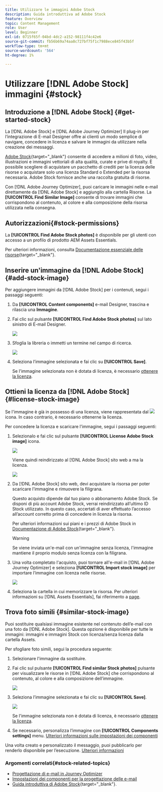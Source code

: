 ```yaml
---
title: Utilizzare le immagini Adobe Stock
description: Guida introduttiva ad Adobe Stock
feature: Overview
topic: Content Management
role: User
level: Beginner
exl-id: 0715f65f-04bd-4dc2-a152-98111f4c42e6
source-git-commit: fb56b69a74aa8c727bf75f1c7988ece845f43b5f
workflow-type: tm+mt
source-wordcount: '564'
ht-degree: 1%

---
```


# Utilizzare [!DNL Adobe Stock] immagini {#stock}

## Introduzione a [!DNL Adobe Stock] {#get-started-stock}

La [!DNL Adobe Stock] e [!DNL Adobe Journey Optimizer] Il plug-in per l’integrazione di E-mail Designer offre ai clienti un modo semplice di navigare, concedere in licenza e salvare le immagini da utilizzare nella creazione dei messaggi.

[Adobe Stock](https://helpx.adobe.com/stock/get-started.html){target=&quot;_blank&quot;} consente di accedere a milioni di foto, video, illustrazioni e immagini vettoriali di alta qualità, curate e prive di royalty. È possibile scegliere di acquistare un pacchetto di crediti per la licenza delle risorse o acquistare solo una licenza Standard o Extended per la risorsa necessaria. Adobe Stock fornisce anche una raccolta gratuita di risorse.

Con [!DNL Adobe Journey Optimizer], puoi caricare le immagini nelle e-mail direttamente da [!DNL Adobe Stock] e aggiungilo alla cartella Risorse. La **[!UICONTROL Find Similar Image]** consente di trovare immagini che corrispondono al contenuto, al colore e alla composizione della risorsa utilizzata nella consegna.

## Autorizzazioni{#stock-permissions}

La **[!UICONTROL Find Adobe Stock photos]** è disponibile per gli utenti con accesso a un profilo di prodotto AEM Assets Essentials.

Per ulteriori informazioni, consulta [Documentazione essenziale delle risorse](https://experienceleague.adobe.com/docs/experience-manager-assets-essentials/help/get-started-admins/deploy-administer.html#add-users-to-essentials){target=&quot;_blank&quot;}.

## Inserire un&#39;immagine da [!DNL Adobe Stock] {#add-stock-image}

Per aggiungere immagini da [!DNL Adobe Stock] per i contenuti, segui i passaggi seguenti:

1. Da **[!UICONTROL Content components]** e-mail Designer, trascina e rilascia una **Immagine**.

1. Fai clic sul pulsante **[!UICONTROL Find Adobe Stock photos]** sul lato sinistro di E-mail Designer.

   ![](assets/stock-find-photos.png)

1. Sfoglia la libreria o immetti un termine nel campo di ricerca.

   ![](assets/stock-select-from-lib.png)

1. Seleziona l’immagine selezionata e fai clic su **[!UICONTROL Save]**.

   Se l&#39;immagine selezionata non è dotata di licenza, è necessario [ottenere la licenza](#license-stock-image).


## Ottieni la licenza da [!DNL Adobe Stock] {#license-stock-image}

Se l&#39;immagine è già in possesso di una licenza, viene rappresentata dal ![](assets/stock_10.png) icona. In caso contrario, è necessario ottenerne la licenza.

Per concedere la licenza e scaricare l&#39;immagine, segui i passaggi seguenti:

1. Selezionalo e fai clic sul pulsante **[!UICONTROL License Adobe Stock image]** icona.

   ![](assets/stock-license-icon.png)

   Viene quindi reindirizzato al [!DNL Adobe Stock] sito web a ma la licenza.

   ![](assets/stock-license-photo.png)

1. Da [!DNL Adobe Stock] sito web, devi acquistare la risorsa per poter scaricare l’immagine e rimuovere la filigrana.

   Questo acquisto dipende dal tuo piano o abbonamento Adobe Stock. Se disponi di più account Adobe Stock, verrai reindirizzato all’ultimo ID Stock utilizzato. In questo caso, accertati di aver effettuato l’accesso all’account corretto prima di concedere in licenza la risorsa.

   Per ulteriori informazioni sui piani e i prezzi di Adobe Stock in [Documentazione di Adobe Stock](https://stock.adobe.com/plans){target=&quot;_blank&quot;}.

   >[!WARNING]
   > Se viene inviata un&#39;e-mail con un&#39;immagine senza licenza, l&#39;immagine mantiene il proprio modulo senza licenza con la filigrana.

1. Una volta completato l&#39;acquisto, puoi tornare all&#39;e-mail in [!DNL Adobe Journey Optimizer] e seleziona **[!UICONTROL Import stock image]** per importare l’immagine con licenza nelle risorse.

   ![](assets/stock_6.png)

1. Seleziona la cartella in cui memorizzare la risorsa. Per ulteriori informazioni su [!DNL Assets Essentials], fai riferimento a [page](assets-essentials.md#get-started-assets-essentials).

## Trova foto simili {#similar-stock-image}

Puoi sostituire qualsiasi immagine esistente nel contenuto dell’e-mail con una foto da [!DNL Adobe Stock]. Questa opzione è disponibile per tutte le immagini: immagini e immagini Stock con licenza/senza licenza dalla cartella Assets.

Per sfogliare foto simili, segui la procedura seguente:

1. Selezionare l&#39;immagine da sostituire.
1. Fai clic sul pulsante **[!UICONTROL Find similar Stock photos]** pulsante per visualizzare le risorse in [!DNL Adobe Stock] che corrispondono al contenuto, al colore e alla composizione dell’immagine.

   ![](assets/stock-similar.png)

1. Seleziona l’immagine selezionata e fai clic su **[!UICONTROL Save]**.

   ![](assets/stock-similar-results.png)

   Se l&#39;immagine selezionata non è dotata di licenza, è necessario [ottenere la licenza](#license-stock-image).

1. Se necessario, personalizza l’immagine con **[!UICONTROL Components settings]** menu. [Ulteriori informazioni sulle impostazioni dei componenti](content-components.md)

Una volta creato e personalizzato il messaggio, puoi pubblicarlo per renderlo disponibile per l’esecuzione. [Ulteriori informazioni](../messages/publish-manage-message.md)


### Argomenti correlati{#stock-related-topics}

* [Progettazione di e-mail in Journey Optimizer](design-emails.md)
* [Impostazioni dei componenti per la progettazione delle e-mail](content-components.md)
* [Guida introduttiva di Adobe Stock](https://helpx.adobe.com/stock/get-started.html){target=&quot;_blank&quot;}.

